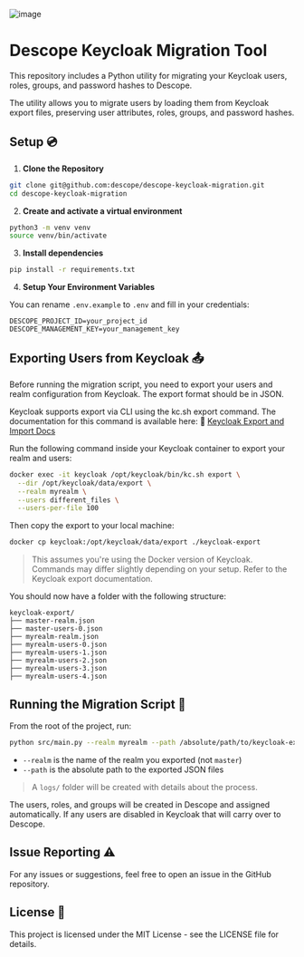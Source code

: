![image](https://github.com/user-attachments/assets/aea05989-59c4-43a2-989c-ffdcf89f6270)

# Descope Keycloak Migration Tool

This repository includes a Python utility for migrating your Keycloak users, roles, groups, and password hashes to Descope.

The utility allows you to migrate users by loading them from Keycloak export files, preserving user attributes, roles, groups, and password hashes.

## Setup 💿

1. **Clone the Repository**
```bash
git clone git@github.com:descope/descope-keycloak-migration.git
cd descope-keycloak-migration
```

2. **Create and activate a virtual environment**
```bash
python3 -m venv venv
source venv/bin/activate
```

3. **Install dependencies**
```bash
pip install -r requirements.txt
```

4. **Setup Your Environment Variables**

You can rename `.env.example` to `.env` and fill in your credentials:

```
DESCOPE_PROJECT_ID=your_project_id
DESCOPE_MANAGEMENT_KEY=your_management_key
```



## Exporting Users from Keycloak 📤

Before running the migration script, you need to export your users and realm configuration from Keycloak. The export format should be in JSON.

Keycloak supports export via CLI using the kc.sh export command. The documentation for this command is available here:
🔗 [Keycloak Export and Import Docs](https://www.keycloak.org/server/importExport)

Run the following command inside your Keycloak container to export your realm and users:

```bash
docker exec -it keycloak /opt/keycloak/bin/kc.sh export \
  --dir /opt/keycloak/data/export \
  --realm myrealm \
  --users different_files \
  --users-per-file 100
```

Then copy the export to your local machine:
```bash
docker cp keycloak:/opt/keycloak/data/export ./keycloak-export
```

> This assumes you're using the Docker version of Keycloak. Commands may differ slightly depending on your setup. Refer to the Keycloak export documentation. 

You should now have a folder with the following structure:
```
keycloak-export/
├── master-realm.json
├── master-users-0.json
├── myrealm-realm.json
├── myrealm-users-0.json
├── myrealm-users-1.json
├── myrealm-users-2.json
├── myrealm-users-3.json
├── myrealm-users-4.json
```

## Running the Migration Script 🚀

From the root of the project, run:
```bash
python src/main.py --realm myrealm --path /absolute/path/to/keycloak-export
```

- `--realm` is the name of the realm you exported (not `master`)
- `--path` is the absolute path to the exported JSON files


> A `logs/` folder will be created with details about the process.


The users, roles, and groups will be created in Descope and assigned automatically. If any users are disabled in Keycloak that will carry over to Descope. 


## Issue Reporting ⚠️

For any issues or suggestions, feel free to open an issue in the GitHub repository.

## License 📜

This project is licensed under the MIT License - see the LICENSE file for details.
